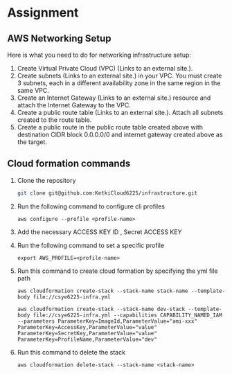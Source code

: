 # Assignment

## AWS Networking Setup
    
Here is what you need to do for networking infrastructure setup:

1. Create Virtual Private Cloud (VPC) (Links to an external site.).
2. Create subnets (Links to an external site.) in your VPC. You must create 3 subnets, each in a different availability zone in the same region in the same VPC.
3. Create an Internet Gateway (Links to an external site.) resource and attach the Internet Gateway to the VPC.
4. Create a public route table (Links to an external site.). Attach all subnets created to the route table.
5. Create a public route in the public route table created above with destination CIDR block 0.0.0.0/0 and internet gateway created above as the target.

## Cloud formation commands

1. Clone the repository

    ```sh
    git clone git@github.com:KetkiCloud6225/infrastructure.git
    ```


2. Run the following command to configure cli profiles
   
   ```
   aws configure --profile <profile-name>
   ```

3. Add the necessary ACCESS KEY ID , Secret ACCESS KEY

4. Run the following command to set a specific profile 

   ```
   export AWS_PROFILE=<profile-name>
   ```

5. Run this command to create cloud formation by specifying the yml file path

    ```
   aws cloudformation create-stack --stack-name stack-name --template-body file://csye6225-infra.yml
   ```
   
   ```
   aws cloudformation create-stack --stack-name dev-stack --template-body file://csye6225-infra.yml --capabilities CAPABILITY_NAMED_IAM --parameters ParameterKey=ImageId,ParameterValue="ami-xxx" ParameterKey=AccessKey,ParameterValue="value" ParameterKey=SecretKey,ParameterValue="value" ParameterKey=ProfileName,ParameterValue="dev"
   ```

4. Run this command to delete the stack
    
    ```    
    aws cloudformation delete-stack --stack-name <stack-name>
    ```
